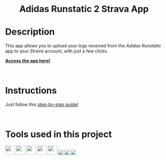 <br />

<h1 align='center'>Adidas Runstatic 2 Strava App</h1>

# Description

This app allows you to upload your logs received from the _Adidas Runstatic_ app to your _Strava_ account, with just a few clicks.

<a href="https://adidas-runstatic-2-strava.vercel.app/" ><strong>Access the app here!</strong></a>

<br />

# Instructions

Just follow this <a href="https://adidas-runstatic-2-strava.vercel.app/instructions">step-by-step guide!</a>

<br />

# Tools used in this project

<img src="https://img.shields.io/badge/TypeScript-007ACC?style=for-the-badge&logo=typescript&logoColor=white" height="30px"/>
<img src="https://img.shields.io/badge/React-20232A?style=for-the-badge&logo=react&logoColor=61DAFB" height="30px"/>
<img src="https://img.shields.io/badge/tailwindcss-%2338B2AC.svg?style=for-the-badge&logo=tailwind-css&logoColor=white" height="30px" /> <img src="https://img.shields.io/badge/daisyui-5A0EF8?style=for-the-badge&logo=daisyui&logoColor=white" height="30px" />

<img src="https://img.shields.io/badge/Vercel-000000?style=for-the-badge&logo=vercel&logoColor=white" height="30px"/>
<img src='https://img.shields.io/badge/Vite-B73BFE?style=for-the-badge&logo=vite&logoColor=FFD62E' />
<img src='https://img.shields.io/badge/eslint-3A33D1?style=for-the-badge&logo=eslint&logoColor=white' />
<img src='https://img.shields.io/badge/prettier-1A2C34?style=for-the-badge&logo=prettier&logoColor=F7BA3E' />
